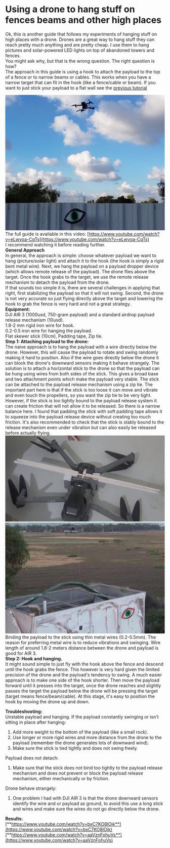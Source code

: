 
# Using a drone to hang stuff on fences beams and other high places
Ok, this is another guide that follows my experiments of hanging stuff on high places with a drone. Drones are a great way to hang stuff they can reach pretty much anything and are pretty cheap. I use them to hang pictures and solar-powered LED lights on top of abandoned towers and fences.  
You might ask why, but that is the wrong question. The right question is how?  
The approach in this guide is using a hook to attach the payload to the top of a fence or to narrow beams or cables. This works when you have a narrow target that can fit in the hook (like a fence/cable or beam). If you want to just stick your payload to a flat wall see  the [previous tutorial](https://github.com/flywithoneeye/Attach-Stick-Solar-Cell-LED-light-to-Wall-With-A-Drone/blob/main/How%20To%20use%20Drone%20To%20Paste_Hang%20Solar%20Lights%20Devices%20To%20High%20Walls.pdf)


![](Figure1.png)  
The full guide is available in this video: [https://www.youtube.com/watch?v=eLwvoa-CqTs](https://www.youtube.com/watch?v=eLwvoa-CqTs)  
I recommend watching it before reading further.  
**General Approach**  
In general, the approach is simple: choose whatever payload we want to hang (picture/solar light) and attach it to the hook (the hook is simply a rigid bent metal wire).  Next, we hang the payload on a payload dropper device (which allows remote release of the payload). The drone flies above the target. Once the hook grabs to the target, we use the remote release mechanism to detach the payload from the drone.  
If that sounds too simple it is, there are several challenges in applying that right,  first stabilizing the payload so that it will not swing. Second, the drone is not very accurate so just flying directly above the target and lowering the hook to grab the fence is very hard and not a great strategy.  
**Equipment:**  
DJI AIR 3 (1000usd, 750-gram payload) and a standard airdrop payload release mechanism (10usd).  
 1.8-2 mm rigid iron wire for hook.  
0.2-0.5 iron wire for hanging the payload.  
Flat skewer stick (10cm), Padding tape, Zip tie.  
**Step 1: Attaching payload to the drone:**  
The naive approach is to hang the payload with a wire directly below the drone. However, this will cause the payload to rotate and swing randomly making it hard to position. Also if the wire goes directly below the drone it can block the drone's downward sensors making it behave strangely.  The solution is to attach a horizontal stick to the drone so that the payload can be hung using wires from both sides of the stick. This gives a broad base and two attachment points which make the payload very stable. The stick can be attached to the payload release mechanism using a zip tie. The important part here is that if the stick is too loose it can move and vibrate and even  touch the propellers, so you want the zip tie to be very tight. However, if the stick is too tightly bound to the payload release system it can create friction that will not allow it to be released. So there is a narrow balance here. I found that padding the stick with soft padding tape allows it to squeeze into the payload release device without creating too much friction. It's also recommended to check that the stick is stably bound to the release mechanism even under vibration but can also easily be released before actually flying.  
![Stick](Figure3.png)  
![Hanging](Figure2.png)  
Binding the payload to the stick using thin metal wires (0.2-0.5mm). The reason for preferring metal wire is to reduce vibrations and swinging. Wire length of around 1.8-2 meters distance between the drone and payload is good for AIR 3\.   
**Step 2: Hook and hanging.**  
It might sound simple to just fly with the hook above the fence and descend until the hook grabs the fence. This however is very hard given the limited precision of the drone and the payload's tendency to swing. A much easier approach is to make one side of the hook shorter. Then move the payload forward until it presses into the target, once the drone reaches and slightly passes the target the payload below the drone will be pressing the target (target means fence/beam/cable). At this stage, it's easy to position the hook by moving the drone up and down.


**Troubleshooting:**  
Unstable payload and hanging. If the payload constantly swinging or isn't sitting in place after hanging:

1. Add more weight to the bottom of the payload (like a small rock).  
2. Use longer or more rigid wires and more distance from the drone to the payload (remember the drone generates lots of downward wind).  
3. Make sure the stick is tied tightly and does not swing freely.

Payload does not detach:

1. Make sure that the stick does not bind too tightly to the payload release mechanism and does not prevent or block the payload release mechanism, either mechanically or by friction.

Drone behave strangely:

1. One problem I had with DJI AIR 3 is that the drone downward sensors identify the wire and or payload as ground, to avoid this use a long stick and wires and make sure the wires do not go directly below the drone.

**Results:**  
[**https://www.youtube.com/watch?v=bxC7KO8lOik**](https://www.youtube.com/watch?v=bxC7KO8lOik)  
[**https://www.youtube.com/watch?v=aaVznFohuVs**](https://www.youtube.com/watch?v=aaVznFohuVs)
